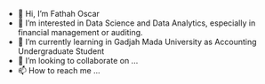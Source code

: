 - 👋 Hi, I’m Fathah Oscar
- 👀 I’m interested in Data Science and Data Analytics, especially in financial management or auditing.
- 🌱 I’m currently learning in Gadjah Mada University as Accounting Undergraduate Student
- 💞️ I’m looking to collaborate on ...
- 📫 How to reach me ...

<!---
fathahoscar2/fathahoscar2 is a ✨ special ✨ repository because its `README.md` (this file) appears on your GitHub profile.
You can click the Preview link to take a look at your changes.
--->
